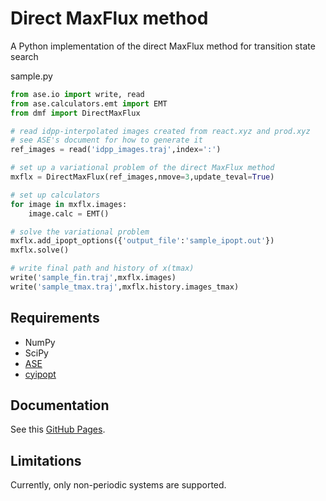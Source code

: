 # Direct MaxFlux method
A Python implementation of the direct MaxFlux method for transition state search

sample.py
```python
from ase.io import write, read
from ase.calculators.emt import EMT
from dmf import DirectMaxFlux

# read idpp-interpolated images created from react.xyz and prod.xyz
# see ASE's document for how to generate it
ref_images = read('idpp_images.traj',index=':')

# set up a variational problem of the direct MaxFlux method
mxflx = DirectMaxFlux(ref_images,nmove=3,update_teval=True)

# set up calculators
for image in mxflx.images:
    image.calc = EMT()

# solve the variational problem
mxflx.add_ipopt_options({'output_file':'sample_ipopt.out'})
mxflx.solve()

# write final path and history of x(tmax)
write('sample_fin.traj',mxflx.images)
write('sample_tmax.traj',mxflx.history.images_tmax)
```

## Requirements

- NumPy
- SciPy
- [ASE](https://wiki.fysik.dtu.dk/ase/)
- [cyipopt](https://cyipopt.readthedocs.io/en/stable/)

## Documentation

See this [GitHub Pages](https://shin1koda.github.io/dmf/).

## Limitations

Currently, only non-periodic systems are supported.
